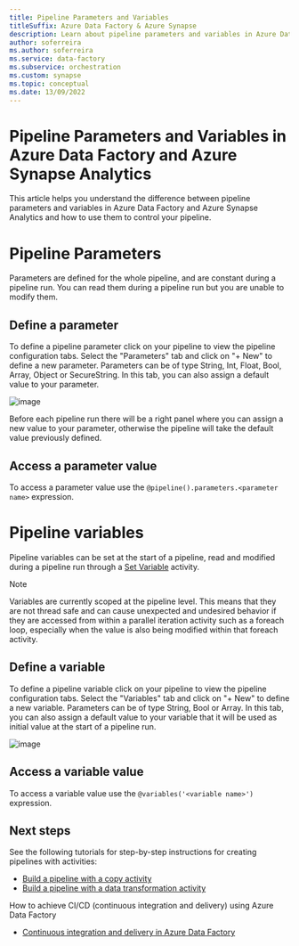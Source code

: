 ```yaml
---
title: Pipeline Parameters and Variables
titleSuffix: Azure Data Factory & Azure Synapse
description: Learn about pipeline parameters and variables in Azure Data Factory and Azure Synapse Analytics.
author: soferreira
ms.author: soferreira
ms.service: data-factory
ms.subservice: orchestration
ms.custom: synapse
ms.topic: conceptual
ms.date: 13/09/2022
---
```


# Pipeline Parameters and Variables in Azure Data Factory and Azure Synapse Analytics

This article helps you understand the difference between pipeline parameters and variables in Azure Data Factory and Azure Synapse Analytics and how to use them to control your pipeline.

# Pipeline Parameters

Parameters are defined for the whole pipeline, and are constant during a pipeline run. You can read them during a pipeline run but you are unable to modify them.

## Define a parameter

To define a pipeline parameter click on your pipeline to view the pipeline configuration tabs. Select the "Parameters" tab and click on "+ New" to define a new parameter.
Parameters can be of type String, Int, Float, Bool, Array, Object or SecureString. In this tab, you can also assign a default value to your parameter.

![image](https://user-images.githubusercontent.com/101214403/189849448-8e2a0620-5777-4ec1-b0e3-f32bdc231d05.png)

Before each pipeline run there will be a right panel where you can assign a new value to your parameter, otherwise the pipeline will take the default value previously defined.

## Access a parameter value

To access a parameter value use the ```@pipeline().parameters.<parameter name>``` expression.

# Pipeline variables

Pipeline variables can be set at the start of a pipeline, read and modified during a pipeline run through a [Set Variable](https://docs.microsoft.com/en-us/azure/data-factory/control-flow-set-variable-activity) activity.

> [!NOTE]
> Variables are currently scoped at the pipeline level. This means that they are not thread safe and can cause unexpected and undesired behavior if they are accessed from within a parallel iteration activity such as a foreach loop, especially when the value is also being modified within that foreach activity.

## Define a variable

To define a pipeline variable click on your pipeline to view the pipeline configuration tabs. Select the "Variables" tab and click on "+ New" to define a new variable.
Parameters can be of type String, Bool or Array. In this tab, you can also assign a default value to your variable that it will be used as initial value at the start of a pipeline run.

![image](https://user-images.githubusercontent.com/101214403/189858276-18a5a580-7cb2-4c99-a8f0-cefd019dfa19.png)


## Access a variable value

To access a variable value use the ```@variables('<variable name>')``` expression.

## Next steps
See the following tutorials for step-by-step instructions for creating pipelines with activities:

- [Build a pipeline with a copy activity](quickstart-create-data-factory-powershell.md)
- [Build a pipeline with a data transformation activity](tutorial-transform-data-spark-powershell.md)

How to achieve CI/CD (continuous integration and delivery) using Azure Data Factory
- [Continuous integration and delivery in Azure Data Factory](continuous-integration-delivery.md)

